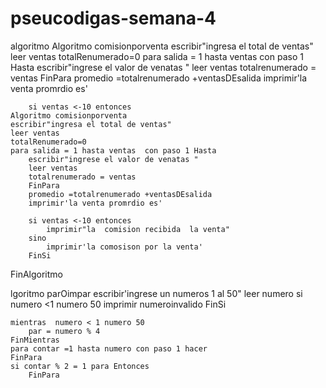 # pseucodigas-semana-4
algoritmo Algoritmo comisionporventa
	escribir"ingresa el total de ventas"
	leer ventas
	totalRenumerado=0 
	para salida = 1 hasta ventas  con paso 1 Hasta 
		escribir"ingrese el valor de venatas "
		leer ventas 
		totalrenumerado = ventas
		FinPara
		promedio =totalrenumerado +ventasDEsalida
		imprimir'la venta promrdio es'
		
		si ventas <-10 entonces
	Algoritmo comisionporventa
	escribir"ingresa el total de ventas"
	leer ventas
	totalRenumerado=0 
	para salida = 1 hasta ventas  con paso 1 Hasta 
		escribir"ingrese el valor de venatas "
		leer ventas 
		totalrenumerado = ventas
		FinPara
		promedio =totalrenumerado +ventasDEsalida
		imprimir'la venta promrdio es'
		
		si ventas <-10 entonces
			imprimir"la  comision recibida  la venta"
		sino
			imprimir'la comosison por la venta'
		FinSi

FinAlgoritmo
		
lgoritmo parOimpar
	escribir'ingrese un  numeros 1 al 50"
	leer numero
	si numero <1   numero  50
		imprimir numeroinvalido
	FinSi
	
	mientras  numero < 1 numero 50
		par = numero % 4
	FinMientras
	para contar =1 hasta numero con paso 1 hacer
	FinPara
	si contar % 2 = 1 para Entonces
		FinPara
			



